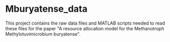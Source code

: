 # Mburyatense_data
This project contains the raw data files and MATLAB scripts needed to read these files for the paper "A resource allocation model for the Methanotroph Methylotuvimicrobium buryatense".
